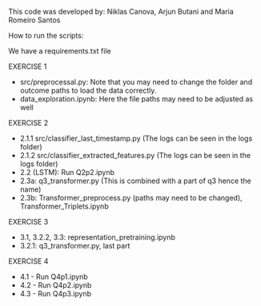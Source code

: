 This code was developed by: Niklas Canova, Arjun Butani and Maria Romeiro Santos

How to run the scripts:

We have a requirements.txt file 

EXERCISE 1
- src/preprocessal.py: Note that you may need to change the folder and outcome paths to load the data correctly.
- data_exploration.ipynb: Here the file paths may need to be adjusted as well

EXERCISE 2
- 2.1.1 src/classifier_last_timestamp.py (The logs can be seen in the logs folder)
- 2.1.2 src/classifier_extracted_features.py (The logs can be seen in the logs folder)
- 2.2 (LSTM): Run Q2p2.ipynb
- 2.3a: q3_transformer.py (This is combined with a part of q3 hence the name)
- 2.3b: Transformer_preprocess.py (paths may need to be changed), Transformer_Triplets.ipynb

EXERCISE 3
- 3.1, 3.2.2, 3.3: representation_pretraining.ipynb
- 3.2.1: q3_transformer.py, last part 

EXERCISE 4

- 4.1 - Run Q4p1.ipynb
- 4.2 - Run Q4p2.ipynb
- 4.3 - Run Q4p3.ipynb
